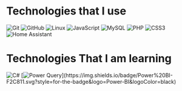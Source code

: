 <h1> Technologies that I use </h1>
<p>
<img src="https://img.shields.io/badge/git-%23F05033.svg?style=for-the-badge&amp;logo=git&amp;logoColor=white" alt="Git">
<img src="https://img.shields.io/badge/github-%23121011.svg?style=for-the-badge&amp;logo=github&amp;logoColor=white" alt="GitHub">
<img src="https://img.shields.io/badge/Linux-FCC624?style=for-the-badge&amp;logo=linux&amp;logoColor=black" alt="Linux">
<img src="https://img.shields.io/badge/javascript-%23323330.svg?style=for-the-badge&amp;logo=javascript&amp;logoColor=%23F7DF1E" alt="JavaScript">
<img src="https://img.shields.io/badge/mysql-%2300000f.svg?style=for-the-badge&amp;logo=mysql&amp;logoColor=white" alt="MySQL">
<img src="https://img.shields.io/badge/php-%23777BB4.svg?style=for-the-badge&amp;logo=php&amp;logoColor=white" alt="PHP">
<img src="https://img.shields.io/badge/css3-%231572B6.svg?style=for-the-badge&amp;logo=css3&amp;logoColor=white" alt="CSS3">
<img src="https://img.shields.io/badge/home%20assistant-%2341BDF5.svg?style=for-the-badge&amp;logo=home-assistant&amp;logoColor=white" alt="Home Assistant">
</p>
<h1> Technologies That I am learning </h1>
<p>
<img src="https://img.shields.io/badge/c%23-%23239120.svg?style=for-the-badge&amp;logo=c-sharp&amp;logoColor=white" alt="C#">
[<img src="https://img.shields.io/badge/Power Query-%231572B6.svg?style=for-the-badge&amp;logo=css3&amp;logoColor=white" alt="Power Query">](https://img.shields.io/badge/Power%20BI-F2C811.svg?style=for-the-badge&logo=Power-BI&logoColor=black)
</p>
